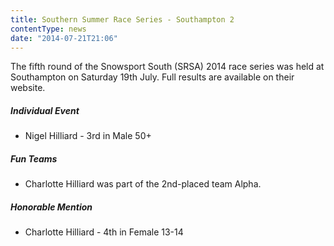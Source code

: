 ```yaml
---
title: Southern Summer Race Series - Southampton 2
contentType: news
date: "2014-07-21T21:06"
---
```


The fifth round of the Snowsport South (SRSA) 2014 race series was held at Southampton on Saturday
19th July. Full results are available on their website.

##### Individual Event
* Nigel Hilliard - 3rd in Male 50+

##### Fun Teams
* Charlotte Hilliard was part of the 2nd-placed team Alpha.

##### Honorable Mention
* Charlotte Hilliard - 4th in Female 13-14
